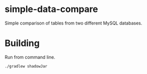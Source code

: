 # simple-data-compare
Simple comparison of tables from two different MySQL databases. 

# Building

Run from command line.

```
./gradlew shadowJar
```

